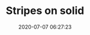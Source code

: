 ---
date: 2020-07-07 06:27:23
title: Stripes on solid
description: Gray stripes on pink triangle
category: benove
background: '#230187'
featuredImage: ../static/assets/img/benove/stripes-on-solid.png
colab55: https://www.colab55.com/@benove/tees/stripes-on-solid
redbubble: https://www.redbubble.com/shop/ap/51728024
society6: https://society6.com/product/stripes-on-solid_print?sku=s6-14317509p4a1v45
---